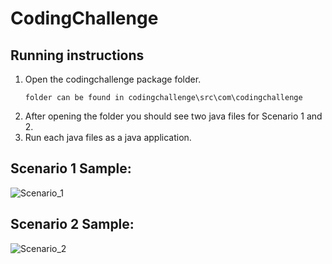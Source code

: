 # CodingChallenge

## Running instructions 
1. Open the codingchallenge package folder.
   ```
   folder can be found in codingchallenge\src\com\codingchallenge
   ```
2. After opening the folder you should see two java files for Scenario 1 and 2.
3. Run each java files as a java application.

## Scenario 1 Sample:

![Scenario_1](https://github.com/user-attachments/assets/26039a1f-b0d8-4e11-aa4b-35ec06254cf4)

## Scenario 2 Sample:

![Scenario_2](https://github.com/user-attachments/assets/0efb2ad9-5e87-466a-bb1e-61e0d9996e61)
